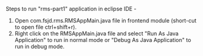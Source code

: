 Steps to run "rms-part1" application in eclipse IDE -
1) Open com.fsjd.rms.RMSAppMain.java file in frontend module (short-cut to open file ctrl+shift+r).
2) Right click on the RMSAppMain.java file and select "Run As Java Application" to run in normal mode or "Debug As Java Application" to run in debug mode. 